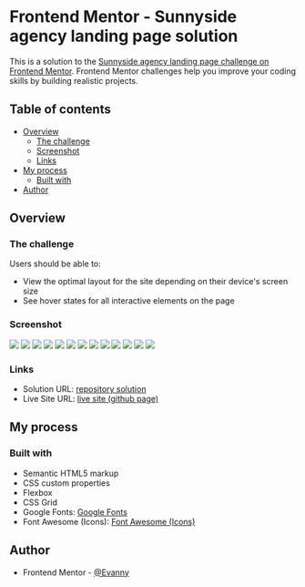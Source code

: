 # Frontend Mentor - Sunnyside agency landing page solution

This is a solution to the [Sunnyside agency landing page challenge on Frontend Mentor](https://www.frontendmentor.io/challenges/sunnyside-agency-landing-page-7yVs3B6ef). Frontend Mentor challenges help you improve your coding skills by building realistic projects.

## Table of contents

- [Overview](#overview)
  - [The challenge](#the-challenge)
  - [Screenshot](#screenshot)
  - [Links](#links)
- [My process](#my-process)
  - [Built with](#built-with)
- [Author](#author)

## Overview

### The challenge

Users should be able to:

- View the optimal layout for the site depending on their device's screen size
- See hover states for all interactive elements on the page

### Screenshot

![](./screenshots-solutions/screenshot1_desktop_solution.PNG)
![](./screenshots-solutions/screenshot2_desktop_solution.PNG)
![](./screenshots-solutions/screenshot3_desktop_solution.PNG)
![](./screenshots-solutions/screenshot4_desktop_solution.PNG)
![](./screenshots-solutions/screenshot5_desktop_solution.PNG)
![](./screenshots-solutions/screenshot1_mobile_solution.PNG)
![](./screenshots-solutions/screenshot2_mobile_solution.PNG)
![](./screenshots-solutions/screenshot3_mobile_solution.PNG)
![](./screenshots-solutions/screenshot4_mobile_solution.PNG)
![](./screenshots-solutions/screenshot5_mobile_solution.PNG)
![](./screenshots-solutions/screenshot6_mobile_solution.PNG)
![](./screenshots-solutions/screenshot7_mobile_solution.PNG)
![](./screenshots-solutions/screenshot8_mobile_solution.PNG)

### Links

- Solution URL: [repository solution](https://github.com/EdisonPadilla/sunnyside-agency-landing-page.git)
- Live Site URL: [live site (github page)](https://your-live-site-url.com)

## My process

### Built with

- Semantic HTML5 markup
- CSS custom properties
- Flexbox
- CSS Grid
- Google Fonts: [Google Fonts](https://fonts.google.com/)
- Font Awesome (Icons): [Font Awesome (Icons)](https://fontawesome.com/)

## Author

- Frontend Mentor - [@Evanny](https://www.frontendmentor.io/profile/Evanny)
